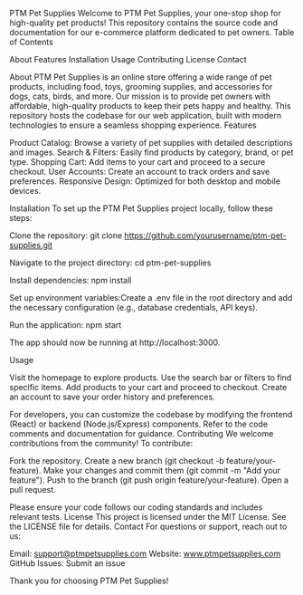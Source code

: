 PTM Pet Supplies
Welcome to PTM Pet Supplies, your one-stop shop for high-quality pet products! This repository contains the source code and documentation for our e-commerce platform dedicated to pet owners.
Table of Contents

About
Features
Installation
Usage
Contributing
License
Contact

About
PTM Pet Supplies is an online store offering a wide range of pet products, including food, toys, grooming supplies, and accessories for dogs, cats, birds, and more. Our mission is to provide pet owners with affordable, high-quality products to keep their pets happy and healthy.
This repository hosts the codebase for our web application, built with modern technologies to ensure a seamless shopping experience.
Features

Product Catalog: Browse a variety of pet supplies with detailed descriptions and images.
Search & Filters: Easily find products by category, brand, or pet type.
Shopping Cart: Add items to your cart and proceed to a secure checkout.
User Accounts: Create an account to track orders and save preferences.
Responsive Design: Optimized for both desktop and mobile devices.

Installation
To set up the PTM Pet Supplies project locally, follow these steps:

Clone the repository:
git clone https://github.com/yourusername/ptm-pet-supplies.git


Navigate to the project directory:
cd ptm-pet-supplies


Install dependencies:
npm install


Set up environment variables:Create a .env file in the root directory and add the necessary configuration (e.g., database credentials, API keys).

Run the application:
npm start

The app should now be running at http://localhost:3000.


Usage

Visit the homepage to explore products.
Use the search bar or filters to find specific items.
Add products to your cart and proceed to checkout.
Create an account to save your order history and preferences.

For developers, you can customize the codebase by modifying the frontend (React) or backend (Node.js/Express) components. Refer to the code comments and documentation for guidance.
Contributing
We welcome contributions from the community! To contribute:

Fork the repository.
Create a new branch (git checkout -b feature/your-feature).
Make your changes and commit them (git commit -m "Add your feature").
Push to the branch (git push origin feature/your-feature).
Open a pull request.

Please ensure your code follows our coding standards and includes relevant tests.
License
This project is licensed under the MIT License. See the LICENSE file for details.
Contact
For questions or support, reach out to us:

Email: support@ptmpetsupplies.com
Website: www.ptmpetsupplies.com
GitHub Issues: Submit an issue

Thank you for choosing PTM Pet Supplies!
